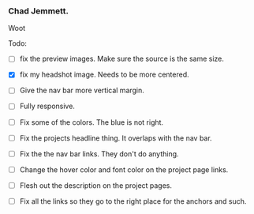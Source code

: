 ### Chad Jemmett.
Woot

Todo:

- [ ] fix the preview images. Make sure the source is the same size.

- [X] fix my headshot image. Needs to be more centered.

- [ ] Give the nav bar more vertical margin.

- [ ] Fully responsive.

- [ ] Fix some of the colors. The blue is not right.

- [ ] Fix the projects headline thing. It overlaps with the nav bar.

- [ ] Fix the the nav bar links. They don't do anything.

- [ ] Change the hover color and font color on the project page links.

- [ ] Flesh out the description on the project pages.

- [ ] Fix all the links so they go to the right place for the anchors and such.

